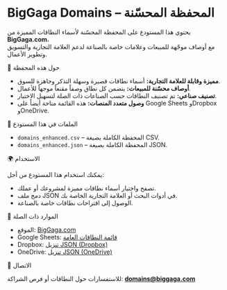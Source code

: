 # BigGaga Domains – المحفظة المحسّنة

يحتوي هذا المستودع على المحفظة المحسّنة لأسماء النطاقات المميزة من **BigGaga.com**،  
مع أوصاف موجّهة للمبيعات وعلامات خاصة بالصناعة لدعم العلامة التجارية والتسويق وتطوير الأعمال.  

📌 حول هذه المحفظة

- **مميزة وقابلة للعلامة التجارية:** أسماء نطاقات قصيرة وسهلة التذكر وجاهزة للسوق.  
- **أوصاف محسّنة للمبيعات:** يتضمن كل نطاق وصفاً مقنعاً موجهاً للأعمال.  
- **تصنيف صناعي:** تم تصنيف النطاقات حسب الصناعات ذات الصلة لتسهيل الاختيار.  
- **وصول متعدد المنصات:** هذه القائمة متاحة أيضاً على Google Sheets وDropbox وOneDrive.  

📂 الملفات في هذا المستودع

- `domains_enhanced.csv` – المحفظة الكاملة بصيغة CSV.  
- `domains_enhanced.json` – المحفظة الكاملة بصيغة JSON.  

🌍 الاستخدام

يمكنك استخدام هذا المستودع من أجل:  

- تصفح واختيار أسماء نطاقات مميزة لمشروعك أو عملك.  
- دمج ملف JSON في أدوات البحث أو العلامة التجارية الخاصة بك.  
- الوصول إلى اقتراحات نطاقات خاصة بالصناعة.  

🔗 الموارد ذات الصلة

- الموقع: [BigGaga.com](https://biggaga.com)  
- Google Sheets: [قائمة النطاقات العامة](https://docs.google.com/spreadsheets/d/1zriUNHZcmOuqVPA9hOCeq2NDH1mmkY3WFSrYVKY4bEE/edit?usp=sharing)  
- Dropbox: [تنزيل JSON (Dropbox)](https://www.dropbox.com/scl/fi/axv57x583l07zbnzn630l/domains_ar.json?rlkey=egxsbyeuzj8yn5a3a3nady87a&st=0jp23rkd&dl=0)  
- OneDrive: [تنزيل JSON (OneDrive)](https://1drv.ms/u/c/c6c0dcda53e2941a/EepwGYSlc0tKiaI3q5AOYisBdPkN3iD09ngmau7mUNZaUA?download=1)  

📧 الاتصال

للاستفسارات حول النطاقات أو فرص الشراكة: **domains@biggaga.com**
